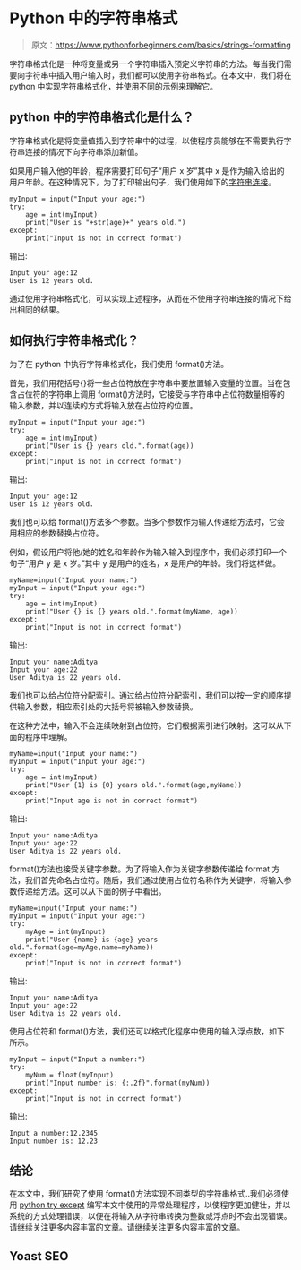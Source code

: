 # Python 中的字符串格式

> 原文：<https://www.pythonforbeginners.com/basics/strings-formatting>

字符串格式化是一种将变量或另一个字符串插入预定义字符串的方法。每当我们需要向字符串中插入用户输入时，我们都可以使用字符串格式。在本文中，我们将在 python 中实现字符串格式化，并使用不同的示例来理解它。

## python 中的字符串格式化是什么？

字符串格式化是将变量值插入到字符串中的过程，以使程序员能够在不需要执行字符串连接的情况下向字符串添加新值。

如果用户输入他的年龄，程序需要打印句子“用户 x 岁”其中 x 是作为输入给出的用户年龄。在这种情况下，为了打印输出句子，我们使用如下的[字符串连接](https://www.pythonforbeginners.com/concatenation/string-concatenation-and-formatting-in-python)。

```
myInput = input("Input your age:")
try:
    age = int(myInput)
    print("User is "+str(age)+" years old.")
except:
    print("Input is not in correct format")
```

输出:

```
Input your age:12
User is 12 years old.
```

通过使用字符串格式化，可以实现上述程序，从而在不使用字符串连接的情况下给出相同的结果。

## 如何执行字符串格式化？

为了在 python 中执行字符串格式化，我们使用 format()方法。

首先，我们用花括号{}将一些占位符放在字符串中要放置输入变量的位置。当在包含占位符的字符串上调用 format()方法时，它接受与字符串中占位符数量相等的输入参数，并以连续的方式将输入放在占位符的位置。

```
myInput = input("Input your age:")
try:
    age = int(myInput)
    print("User is {} years old.".format(age))
except:
    print("Input is not in correct format")
```

输出:

```
Input your age:12
User is 12 years old.
```

我们也可以给 format()方法多个参数。当多个参数作为输入传递给方法时，它会用相应的参数替换占位符。

例如，假设用户将他/她的姓名和年龄作为输入输入到程序中，我们必须打印一个句子“用户 y 是 x 岁。”其中 y 是用户的姓名，x 是用户的年龄。我们将这样做。

```
myName=input("Input your name:")
myInput = input("Input your age:")
try:
    age = int(myInput)
    print("User {} is {} years old.".format(myName, age))
except:
    print("Input is not in correct format")
```

输出:

```
Input your name:Aditya
Input your age:22
User Aditya is 22 years old.
```

我们也可以给占位符分配索引。通过给占位符分配索引，我们可以按一定的顺序提供输入参数，相应索引处的大括号将被输入参数替换。

在这种方法中，输入不会连续映射到占位符。它们根据索引进行映射。这可以从下面的程序中理解。

```
myName=input("Input your name:")
myInput = input("Input your age:")
try:
    age = int(myInput)
    print("User {1} is {0} years old.".format(age,myName))
except:
    print("Input age is not in correct format")
```

输出:

```
Input your name:Aditya
Input your age:22
User Aditya is 22 years old.
```

format()方法也接受关键字参数。为了将输入作为关键字参数传递给 format 方法，我们首先命名占位符。随后，我们通过使用占位符名称作为关键字，将输入参数传递给方法。这可以从下面的例子中看出。

```
myName=input("Input your name:")
myInput = input("Input your age:")
try:
    myAge = int(myInput)
    print("User {name} is {age} years old.".format(age=myAge,name=myName))
except:
    print("Input is not in correct format")
```

输出:

```
Input your name:Aditya
Input your age:22
User Aditya is 22 years old.
```

使用占位符和 format()方法，我们还可以格式化程序中使用的输入浮点数，如下所示。

```
myInput = input("Input a number:")
try:
    myNum = float(myInput)
    print("Input number is: {:.2f}".format(myNum))
except:
    print("Input is not in correct format")

```

输出:

```
Input a number:12.2345
Input number is: 12.23
```

## 结论

在本文中，我们研究了使用 format()方法实现不同类型的字符串格式..我们必须使用 [python try except](https://www.pythonforbeginners.com/error-handling/python-try-and-except) 编写本文中使用的异常处理程序，以使程序更加健壮，并以系统的方式处理错误，以便在将输入从字符串转换为整数或浮点时不会出现错误。请继续关注更多内容丰富的文章。请继续关注更多内容丰富的文章。

## Yoast SEO